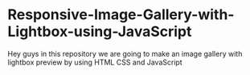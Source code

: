# Responsive-Image-Gallery-with-Lightbox-using-JavaScript
Hey guys in this repository we are going to make an image gallery with lightbox preview by using HTML CSS and JavaScript
